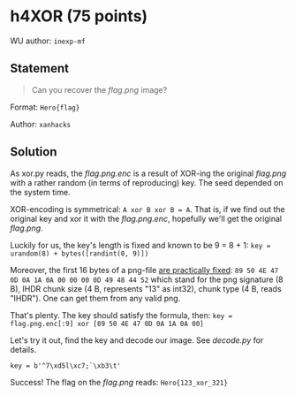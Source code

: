 # h4XOR (75 points)

WU author: `inexp-mf`

## Statement
>Can you recover the _flag.png_ image?

Format: `Hero{flag}`

Author: `xanhacks`

## Solution


As xor.py reads, the _flag.png.enc_ is a result of XOR-ing the original _flag.png_ with a rather random (in terms of reproducing) key. The seed depended on the system time.

XOR-encoding is symmetrical: ```A xor B xor B = A```. 
That is, if we find out the original key and xor it with the _flag.png.enc_, hopefully we'll get the original _flag.png_.

Luckily for us, the key's length is fixed and known to be 9 = 8 + 1: 
```key = urandom(8) + bytes([randint(0, 9)])```

Moreover, the first 16 bytes of a png-file [are practically fixed](http://www.libpng.org/pub/png/spec/1.2/PNG-Structure.html):
```89 50 4E 47 0D 0A 1A 0A 00 00 00 0D 49 48 44 52```
which stand for the png signature (8 B), IHDR chunk size (4 B, represents "13" as int32), chunk type (4 B, reads "IHDR"). One can get them from any valid png.

That's plenty. The key should satisfy the formula, then:
```key = flag.png.enc[:9] xor [89 50 4E 47 0D 0A 1A 0A 00]```

Let's try it out, find the key and decode our image. See _decode.py_ for details.

```key = b'^7\xd5l\xc7;`\xb3\t'```

Success!
The flag on the _flag.png_ reads: ```Hero{123_xor_321}```
